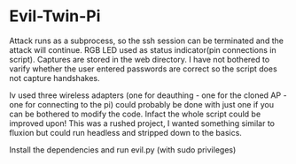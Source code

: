 # Evil-Twin-Pi

Attack runs as a subprocess, so the ssh session can be terminated and the attack will continue. RGB LED used as status indicator(pin connections in script). Captures are stored in the web directory. I have not bothered to varify whether the user entered passwords are correct so the script does not capture handshakes. 

Iv used three wireless adapters (one for deauthing - one for the cloned AP - one for connecting to the pi) could probably be done with just one if you can be bothered to modify the code. Infact the whole script could be improved upon! This was a rushed project, I wanted something similar to fluxion but could run headless and stripped down to the basics.

Install the dependencies and run evil.py (with sudo privileges)


